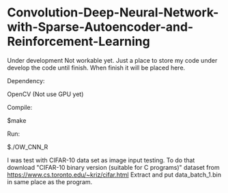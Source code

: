 # Convolution-Deep-Neural-Network-with-Sparse-Autoencoder-and-Reinforcement-Learning
Under development Not workable yet. Just a place to store my code under develop the code until finish.
When finish it will be placed here.

Dependency:

OpenCV (Not use GPU yet)

Compile:

$make

Run:

$./OW_CNN_R

I was test with CIFAR-10 data set as image input testing. 
To do that download "CIFAR-10 binary version (suitable for C programs)" dataset from
https://www.cs.toronto.edu/~kriz/cifar.html
Extract and put data_batch_1.bin in same place as the program. 
